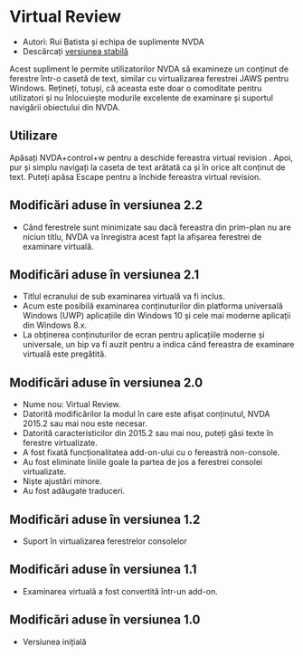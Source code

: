 # Virtual Review #

* Autori: Rui Batista și echipa de suplimente NVDA
* Descărcați [versiunea stabilă][1]

Acest supliment le permite utilizatorilor NVDA să examineze un conținut de
ferestre într-o casetă de text, similar cu virtualizarea ferestrei JAWS
pentru Windows. Rețineți, totuși, că aceasta este doar o comoditate pentru
utilizatori și nu înlocuiește modurile excelente de examinare și suportul
navigării obiectului din NVDA.

## Utilizare ##

Apăsați NVDA+control+w pentru a deschide fereastra virtual revision . Apoi,
pur și simplu navigați la caseta de text arătată ca și în orice alt conținut
de text. Puteți apăsa Escape pentru a închide fereastra virtual revision.

## Modificări aduse în versiunea 2.2

* Când ferestrele sunt minimizate sau dacă fereastra din prim-plan nu are
  niciun titlu, NVDA va înregistra acest fapt la afișarea ferestrei de
  examinare virtuală.

## Modificări aduse în versiunea 2.1

* Titlul ecranului de sub examinarea virtuală va fi inclus.
* Acum este posibilă examinarea conținuturilor din platforma universală
  Windows (UWP) aplicațiile din Windows 10 și cele mai moderne aplicații din
  Windows 8.x.
* La obținerea conținuturilor de ecran pentru aplicațiile moderne și
  universale, un bip va fi auzit pentru a indica când fereastra de examinare
  virtuală este pregătită.

## Modificări aduse în versiunea 2.0

* Nume nou: Virtual Review.
* Datorită modificărilor la modul în care este afișat conținutul, NVDA
  2015.2 sau mai nou este necesar.
* Datorită caracteristicilor din 2015.2 sau mai nou, puteți găsi texte în
  ferestre virtualizate.
* A fost fixată funcționalitatea add-on-ului cu o fereastră non-console.
* Au fost eliminate liniile goale la partea de jos a ferestrei consolei
  virtualizate.
* Niște ajustări minore.
* Au fost adăugate traduceri.

## Modificări aduse în versiunea 1.2

* Suport în virtualizarea ferestrelor consolelor

## Modificări aduse în versiunea 1.1

* Examinarea virtuală a fost convertită într-un add-on.

## Modificări aduse în versiunea 1.0

* Versiunea inițială

[1]: https://github.com/ruifontes/virtualReview/releases/download/2024.01.07/virtualRevision-2024.01.07.nvda-addon
